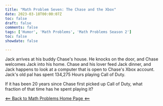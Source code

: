 ```yaml
---
title: "Math Problem Seven: The Chase and the Xbox"
date: 2023-03-18T00:00:07Z
toc: false
draft: false
comments: false
tags: ['Humor', 'Math Problems', 'Math Problems Season 2']
toc: false
showdate: false

---
```


Jack arrives at his buddy Chase's house. He knocks on the door, and Chase welcomes Jack into his home. Chase and his lover feed Jack dinner, and Jack happens to look at a computer that is open to Chase's Xbox account. Jack's old pal has spent 134,275 Hours playing Call of Duty. 

If it has been 20 years since Chase first picked up Call of Duty, what fraction of that time has he spent playing it?

[<== Back to Math Problems Home Page <==](/humor/problems/#season-two-twilight-of-the-wiki-god)
